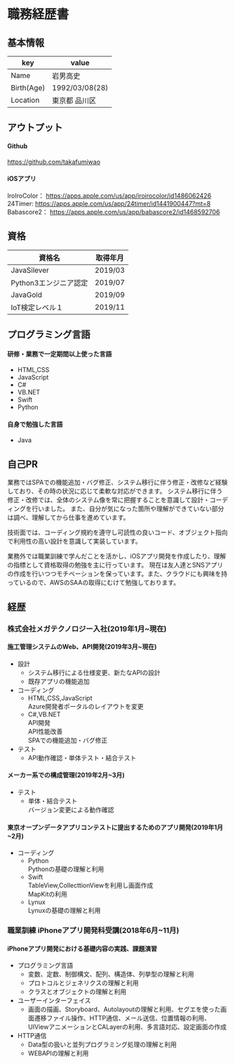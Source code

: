 # 職務経歴書

## 基本情報
|key |value |
|----|------|
|Name|岩男高史|
|Birth(Age)|1992/03/08(28)|
|Location|東京都 品川区|

## アウトプット
#### Github
https://github.com/takafumiwao

#### iOSアプリ
IroIroColor： https://apps.apple.com/us/app/iroirocolor/id1486062426
<br>
24Timer: https://apps.apple.com/us/app/24timer/id1441900447?mt=8
<br>
Babascore2： https://apps.apple.com/us/app/babascore2/id1468592706
<br>

## 資格
|資格名 |取得年月 |
|------|--------|
|JavaSilever|2019/03|
|Python3エンジニア認定|2019/07|
|JavaGold|2019/09|
|IoT検定レベル１|2019/11|

## プログラミング言語
#### 研修・業務で一定期間以上使った言語
- HTML,CSS
- JavaScript
- C#
- VB.NET
- Swift
- Python

#### 自身で勉強した言語
- Java

## 自己PR
業務ではSPAでの機能追加・バグ修正、システム移行に伴う修正・改修など経験しており、その時の状況に応じて柔軟な対応ができます。
システム移行に伴う修正・改修では、全体のシステム像を常に把握することを意識して設計・コーディングを行いました。
また、自分が気になった箇所や理解ができていない部分は調べ、理解してから仕事を進めています。

技術面では、コーディング規約を遵守し可読性の良いコード、オブジェクト指向で利用性の高い設計を意識して実装しています。

業務外では職業訓練で学んだことを活かし、iOSアプリ開発を作成したり、理解の指標として資格取得の勉強を主に行っています。
現在は友人達とSNSアプリの作成を行いつつモチベーションを保っています。また、クラウドにも興味を持っているので、AWSのSAAの取得にむけて勉強しております。

## 経歴

### 株式会社メガテクノロジー入社(2019年1月~現在)

#### 施工管理システムのWeb、API開発(2019年3月~現在)
- 設計
  - システム移行による仕様変更、新たなAPIの設計
  - 既存アプリの機能追加
- コーディング
  - HTML,CSS,JavaScript<br>
  Azure開発者ポータルのレイアウトを変更
  - C#,VB.NET<br>
  API開発<br>API性能改善<br>SPAでの機能追加・バグ修正
- テスト
  - API動作確認・単体テスト・結合テスト
  
#### メーカー系での構成管理(2019年2月~3月)
- テスト
  - 単体・結合テスト<br>
    バージョン変更による動作確認

#### 東京オープンデータアプリコンテストに提出するためのアプリ開発(2019年1月~2月)
- コーディング
  - Python<br>
     Pythonの基礎の理解と利用
  - Swift<br>
   TableView,CollecttionViewを利用し画面作成<br>
   MapKitの利用
  - Lynux<br>
   Lynuxの基礎の理解と利用<br>


### 職業訓練  iPhoneアプリ開発科受講(2018年6月~11月)
#### iPhoneアプリ開発における基礎内容の実践、課題演習

- プログラミング言語　
  - 変数、定数、制御構文、配列、構造体、列挙型の理解と利用
  - プロトコルとジェネリクスの理解と利用
  - クラスとオブジェクトの理解と利用
- ユーザーインターフェイス
  - 画面の描画、Storyboard、Autolayoutの理解と利用、セグエを使った画面遷移ファイル操作、HTTP通信、メール送信、位置情報の利用、UIViewアニメーションとCALayerの利用、多言語対応、設定画面の作成
- HTTP通信
  - Data型の扱いと並列プログラミング処理の理解と利用
  - WEBAPIの理解と利用
 


